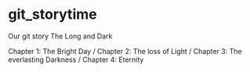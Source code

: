 # git_storytime


Our git story
The Long and Dark

Chapter 1: The Bright Day /
Chapter 2: The loss of Light /
Chapter 3: The everlasting Darkness /
Chapter 4: Eternity
